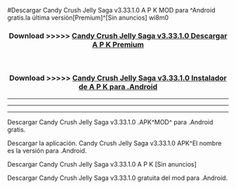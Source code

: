 #Descargar Candy Crush Jelly Saga v3.33.1.0 A P K MOD para ^Android gratis.la última versión[Premium]^[Sin anuncios] wi8m0



<div align="center">
<h3>Download >>>>> <a href="https://es-web.web.app/?es= Candy Crush Jelly Saga v3.33.1.0">Candy Crush Jelly Saga v3.33.1.0 Descargar A P K Premium</a></h3><br>

<h3>Download >>>>> <a href="https://es-web.web.app/?es= Candy Crush Jelly Saga v3.33.1.0">Candy Crush Jelly Saga v3.33.1.0 Instalador de A P K para .Android</a></h3>
</div>


----------------------------------------------------------

----------------------------------------------------------

----------------------------------------------------------

Descargar Candy Crush Jelly Saga v3.33.1.0 .APK^MOD^ para .Android gratis.

Descargar la aplicación. Candy Crush Jelly Saga v3.33.1.0 APK^El nombre es la versión para .Android.

Descargar Candy Crush Jelly Saga v3.33.1.0 A P K [Sin anuncios]

Descargar Candy Crush Jelly Saga v3.33.1.0 gratuita del mod para .Android.